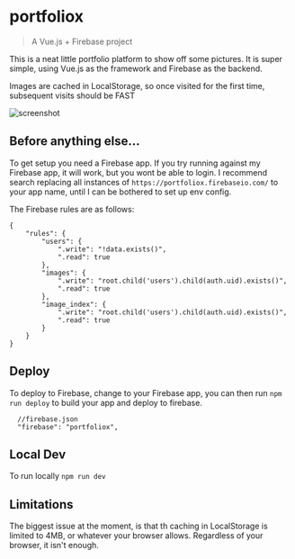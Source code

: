 # portfoliox

> A Vue.js + Firebase project

This is a neat little portfolio platform to show off some pictures.
It is super simple, using Vue.js as the framework and Firebase as the backend.

Images are cached in LocalStorage, so once visited for the first time,
subsequent visits should be FAST

![screenshot](https://i.imgur.com/CBQsRo4.png)


## Before anything else...

To get setup you need a Firebase app.
If you try running against my Firebase app, it will work, but you wont be able 
to login.
I recommend search replacing all instances of
`https://portfoliox.firebaseio.com/` to your app name, until I can be bothered
to set up env config.

The Firebase rules are as follows:

```
{
    "rules": {
        "users": {
            ".write": "!data.exists()",
            ".read": true
        },
        "images": {
            ".write": "root.child('users').child(auth.uid).exists()",
            ".read": true
        },
        "image_index": {
            ".write": "root.child('users').child(auth.uid).exists()",
            ".read": true
        }
    }
}
```

## Deploy

To deploy to Firebase, change to your Firebase app, you can then run
`npm run deploy` to build your app and deploy to firebase.

```
  //firebase.json
  "firebase": "portfoliox",
```

## Local Dev

To run locally `npm run dev`

## Limitations

The biggest issue at the moment, is that th caching in LocalStorage is limited
to 4MB, or whatever your browser allows. Regardless of your browser, it isn't
enough.

